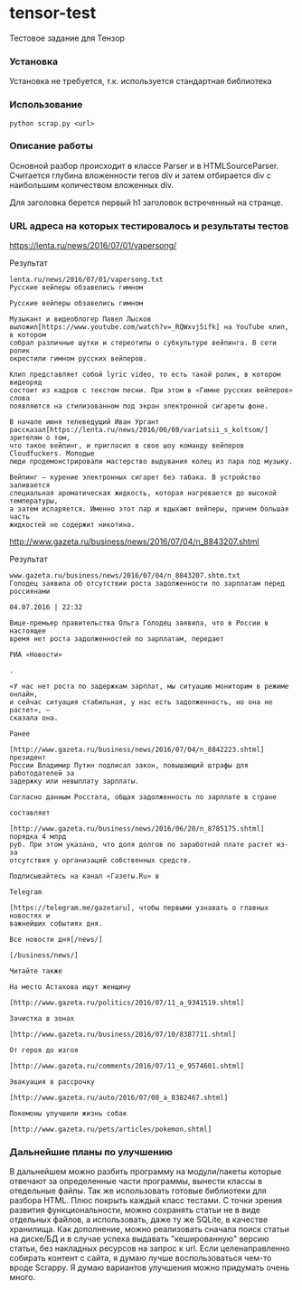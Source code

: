 # tensor-test
Тестовое задание для Тензор

### Установка

Установка не требуется, т.к. используется стандартная библиотека

### Использование
```
python scrap.py <url>
```

### Описание работы
Основной разбор происходит в классе Parser и в HTMLSourceParser. 
Считается глубина вложенности тегов div и затем отбирается div с 
наибольшим количеством вложенных div. 

Для заголовка берется первый h1 заголовок встреченный на странце.

### URL адреса на которых тестировалось и результаты тестов
https://lenta.ru/news/2016/07/01/vapersong/

Результат
```
lenta.ru/news/2016/07/01/vapersong.txt
Русские вейперы обзавелись гимном

Русские вейперы обзавелись гимном

Музыкант и видеоблогер Павел Лысков
выложил[https://www.youtube.com/watch?v=_RQWxvj5ifk] на YouTube клип, в котором
собрал различные шутки и стереотипы о субкультуре вейпинга. В сети ролик
окрестили гимном русских вейперов.

Клип представляет собой lyric video, то есть такой ролик, в котором видеоряд
состоит из кадров с текстом песни. При этом в «Гимне русских вейперов» слова
появляются на стилизованном под экран электронной сигареты фоне.

В начале июня телеведущий Иван Ургант
рассказал[https://lenta.ru/news/2016/06/08/variatsii_s_koltsom/] зрителям о том,
что такое вейпинг, и пригласил в свое шоу команду вейперов Cloudfuckers. Молодые
люди продемонстрировали мастерство выдувания колец из пара под музыку.

Вейпинг — курение электронных сигарет без табака. В устройство заливается
специальная ароматическая жидкость, которая нагревается до высокой температуры,
а затем испаряется. Именно этот пар и вдыхают вейперы, причем большая часть
жидкостей не содержит никотина.
```

http://www.gazeta.ru/business/news/2016/07/04/n_8843207.shtml

Результат
```
www.gazeta.ru/business/news/2016/07/04/n_8843207.shtm.txt
Голодец заявила об отсутствии роста задолженности по зарплатам перед россиянами

04.07.2016 | 22:32

Вице-премьер правительства Ольга Голодец заявила, что в России в настоящее
время нет роста задолженностей по зарплатам, передает

РИА «Новости»

.

«У нас нет роста по задержкам зарплат, мы ситуацию мониторим в режиме онлайн,
и сейчас ситуация стабильная, у нас есть задолженность, но она не растет», —
сказала она.

Ранее

[http://www.gazeta.ru/business/news/2016/07/04/n_8842223.shtml] президент
России Владимир Путин подписал закон, повышающий штрафы для работодателей за
задержку или невыплату зарплаты.

Согласно данным Росстата, общая задолженность по зарплате в стране

составляет

[http://www.gazeta.ru/business/news/2016/06/20/n_8785175.shtml] порядка 4 млрд
руб. При этом указано, что доля долгов по заработной плате растет из-за
отсутствия у организаций собственных средств.

Подписывайтесь на канал «Газеты.Ru» в

Telegram

[https://telegram.me/gazetaru], чтобы первыми узнавать о главных новостях и
важнейших событиях дня.

Все новости дня[/news/]

[/business/news/]

Читайте также

На место Астахова ищут женщину

[http://www.gazeta.ru/politics/2016/07/11_a_9341519.shtml]

Зачистка в зонах

[http://www.gazeta.ru/business/2016/07/10/8387711.shtml]

От героя до изгоя

[http://www.gazeta.ru/comments/2016/07/11_e_9574601.shtml]

Эвакуация в рассрочку

[http://www.gazeta.ru/auto/2016/07/08_a_8382467.shtml]

Покемоны улучшили жизнь собак

[http://www.gazeta.ru/pets/articles/pokemon.shtml]
```

### Дальнейшие планы по улучшению
В дальнейшем можно разбить программу на модули/пакеты которые отвечают 
за определенные части программы, вынести классы в отедельные файлы.
Так же использовать готовые библиотеки для разбора HTML.
Плюс покрыть каждый класс тестами.
С точки зрения развития функциональности, можно сохранять статьи не в 
виде отдельных файлов, а использовать, даже ту же SQLite, в качестве 
хранилища.
Как дополнение, можно реализовать сначала поиск статьи на диске/БД и в 
случае успеха выдавать "кешированную" версию статьи, без накладных 
ресурсов на запрос к url.
Если целенаправленно собирать контент с сайта, я думаю лучше 
воспользоваться чем-то вроде Scrappy.
Я думаю вариантов улучшения можно придумать очень много.
